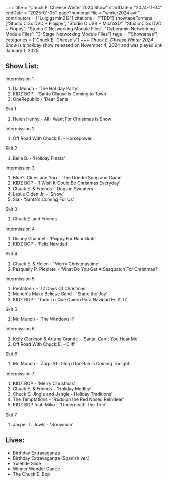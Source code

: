 +++
title = "Chuck E. Cheese Winter 2024 Show"
startDate = "2024-11-04"
endDate = "2025-01-05"
pageThumbnailFile = "winter2024.avif"
contributors = ["Luigigamin212"]
citations = ["TBD"]
showtapeFormats = ["Studio C 3x DVD + Floppy", "Studio C USB + MicroSD", "Studio C 3x DVD + Floppy", "Studio C Networking Module Files", "Cyberamic Networking Module Files", "3-Stage Networking Module Files"]
tags = ["Showtapes"]
categories = ["Chuck E. Cheese's"]
+++
*Chuck E. Cheese Winter 2024 Show* is a holiday show released on November 4, 2024 and was played until January 1, 2025.

## Show List:

Intermission 1

1.  DJ Munch - 'The Holiday Party'
2.  KIDZ BOP - 'Santa Clause is Coming to Town
3.  OneRepublic - 'Dear Santa'

Skit 1

1.  Helen Henny - All I Want For Christmas is Snow

Intermission 2

1.  Off Road With Chuck E. - Horsepower

Skit 2

1.  Bella B. - 'Holiday Fiesta'

Intermission 3

1.  Blue's Clues and You - 'The Driedel Song and Game'
2.  KIDZ BOP - 'I Wish It Could Be Christmas Everyday'
3.  Chuck E. & Friends - Dogs in Sweaters
4.  Leslie Olden Jr. - 'Snow'
5.  Sia - 'Santa's Coming For Us'

Skit 3

1.  Chuck E. and Friends

Intermission 4

1.  Disney Channel - 'Puppy For Hanukkah'
2.  KIDZ BOP - 'Feliz Navidad'

Skit 4

1.  Chuck E. & Helen - 'Merry Christmastime'
2.  Pasqually P. Pieplate - 'What Do You Get A Sasquatch For Christmas?'

Intermission 5

1.  Pentatonix - '12 Days Of Christmas'
2.  Munch's Make Believe Band - 'Share the Joy'
3.  KIDZ BOP - 'Todo Lo Que Quiero Para Navidad Es A Ti'

Skit 5

1.  Mr. Munch - 'The Windowsill'

Intermission 6

1.  Kelly Clarkson & Ariana Grande - 'Santa, Can't You Hear Me'
2.  Off Road With Chuck E. - Cliff

Skit 6

1.  Mr. Munch - 'Zorp-Ah-Glorp Dor-Bah is Coming Tonight'

Intermission 7

1.  KIDZ BOP - 'Merry Christmas'
2.  Chuck E. & Friends - 'Holiday Medley'
3.  Chuck E. Jingle and Jangle - Holiday Traditions'
4.  The Temptations - 'Rudolph the Red Nosed Reindeer'
5.  KIDZ BOP feat. Miko - 'Underneath The Tree'

Skit 7

1.  Jasper T. Jowls - 'Snowman'

## Lives:

- Birthday Extravaganza
- Birthday Extravaganza (Spanish ver.)
- Yuletide Slide
- Winner Wonder Dance
- The Chuck E. Bop
